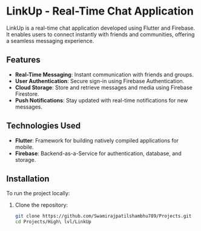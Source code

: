 # LinkUp - Real-Time Chat Application

LinkUp is a real-time chat application developed using Flutter and Firebase. It enables users to connect instantly with friends and communities, offering a seamless messaging experience.

## Features

- **Real-Time Messaging**: Instant communication with friends and groups.
- **User Authentication**: Secure sign-in using Firebase Authentication.
- **Cloud Storage**: Store and retrieve messages and media using Firebase Firestore.
- **Push Notifications**: Stay updated with real-time notifications for new messages.

## Technologies Used

- **Flutter**: Framework for building natively compiled applications for mobile.
- **Firebase**: Backend-as-a-Service for authentication, database, and storage.

## Installation

To run the project locally:

1. Clone the repository:

   ```bash
   git clone https://github.com/Swamirajpatilshambhu789/Projects.git
   cd Projects/High\ lvl/LinkUp
